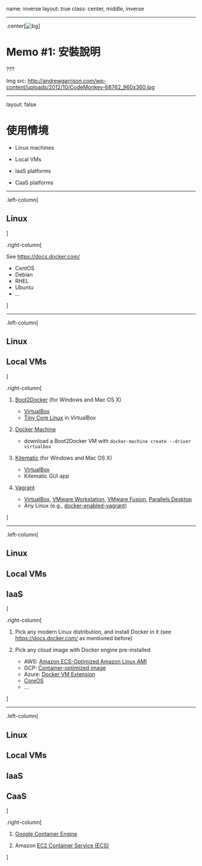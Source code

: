 name: inverse
layout: true
class: center, middle, inverse

---

.center[![bg](img/CodeMonkey-1.jpg)]

# Memo #1: 安裝說明

???

Img src: http://andrewgarrison.com/wp-content/uploads/2012/10/CodeMonkey-68762_960x360.jpg


---

layout: false

# 使用情境

- Linux machines

- Local VMs

- IaaS platforms

- CaaS platforms

---

.left-column[
  ## Linux
]

.right-column[

See https://docs.docker.com/

- CentOS
- Debian
- RHEL
- Ubuntu
- ...

]

---

.left-column[
  ## Linux
  ## Local VMs
]

.right-column[

1. [Boot2Docker](http://boot2docker.io/) (for Windows and Mac OS X)
   - [VirtualBox](https://www.virtualbox.org/) 
   - [Tiny Core Linux](http://tinycorelinux.net/) in VirtualBox

2. [Docker Machine](https://docs.docker.com/machine/)
   - download a Boot2Docker VM with `docker-machine create --driver virtualbox`

3. [Kitematic](https://docs.docker.com/kitematic/) (for Windows and Mac OS X)
   - [VirtualBox](https://www.virtualbox.org/)
   - Kitematic GUI app

4. [Vagrant](https://www.vagrantup.com/)
   - [VirtualBox](https://www.virtualbox.org/), [VMware Workstation](http://www.vmware.com/tw/products/workstation/), [VMware Fusion](http://www.vmware.com/tw/products/fusion), [Parallels Desktop](http://www.parallels.com/products/desktop/)
   - Any Linux (e.g., [docker-enabled-vagrant](https://github.com/William-Yeh/docker-enabled-vagrant))

]


---

.left-column[
  ## Linux
  ## Local VMs
  ## IaaS
]

.right-column[

1. Pick any modern Linux distribution, and install Docker in it (see https://docs.docker.com/ as mentioned before)

2. Pick any cloud image with Docker engine pre-installed
   - AWS: [Amazon ECS-Optimized Amazon Linux AMI](https://aws.amazon.com/marketplace/pp/B00U6QTYI2)
   - GCP: [Container-optimized image](https://cloud.google.com/compute/docs/containers/container_vms)
   - Azure: [Docker VM Extension](https://azure.microsoft.com/en-us/documentation/articles/virtual-machines-docker-vm-extension/)
   - [CoreOS](https://coreos.com/)
   - ...

]


---

.left-column[
  ## Linux
  ## Local VMs
  ## IaaS
  ## CaaS
]

.right-column[

1. [Google Container Engine](https://cloud.google.com/container-engine/)

2. Amazon [EC2 Container Service (ECS)](http://aws.amazon.com/tw/ecs/)

]
